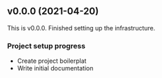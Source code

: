 ## v0.0.0 (2021-04-20)

This is v0.0.0. Finished setting up the infrastructure.

### Project setup progress

- Create project boilerplat
- Write initial documentation
